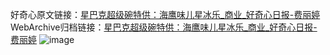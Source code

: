 好奇心原文链接：[星巴克超级碗特供：海鹰味儿星冰乐_商业_好奇心日报-费丽婷](https://www.qdaily.com/articles/5806.html)
WebArchive归档链接：[星巴克超级碗特供：海鹰味儿星冰乐_商业_好奇心日报-费丽婷](http://web.archive.org/web/20190623165528/https://www.qdaily.com/articles/5806.html)
![image](http://ww3.sinaimg.cn/large/007d5XDply1g3w963ondmj30u0300nfh)